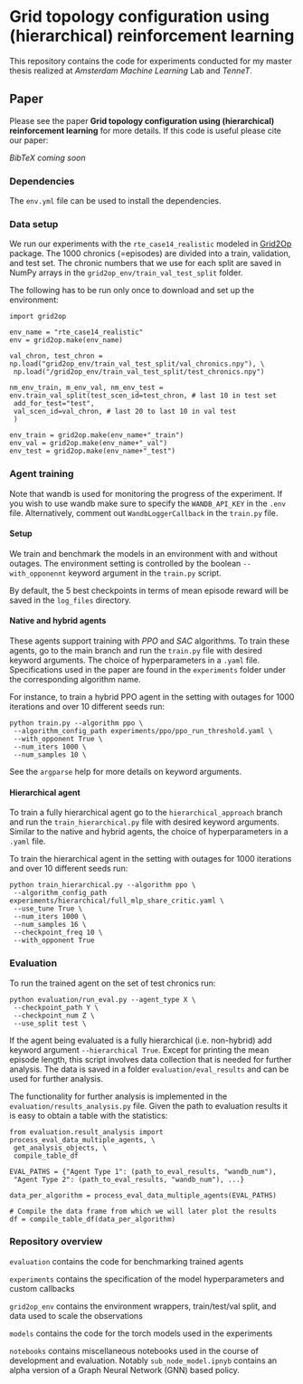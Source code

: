 # Grid topology configuration using (hierarchical) reinforcement learning

This repository contains the code for experiments conducted for my master thesis realized at *Amsterdam Machine Learning* Lab and *TenneT*.


## Paper

Please see the paper **Grid topology configuration using (hierarchical) reinforcement learning** for more details. If this code is useful please cite our paper:

*BibTeX coming soon*

### Dependencies 

The `env.yml` file can be used to install the dependencies. 

### Data setup

We run our experiments with the `rte_case14_realistic` modeled in [Grid2Op](https://grid2op.readthedocs.io/en/latest/quickstart.html) package. The 1000 chronics (=episodes) are divided into a train, validation, and test set. The chronic numbers that we use for each split are saved in NumPy arrays in the `grid2op_env/train_val_test_split` folder.

The following has to be run only once to download and set up the environment:

```
import grid2op

env_name = "rte_case14_realistic"
env = grid2op.make(env_name)

val_chron, test_chron = np.load("grid2op_env/train_val_test_split/val_chronics.npy"), \
 np.load("/grid2op_env/train_val_test_split/test_chronics.npy")

nm_env_train, m_env_val, nm_env_test = env.train_val_split(test_scen_id=test_chron, # last 10 in test set
 add_for_test="test",
 val_scen_id=val_chron, # last 20 to last 10 in val test
 )

env_train = grid2op.make(env_name+"_train")
env_val = grid2op.make(env_name+"_val")
env_test = grid2op.make(env_name+"_test")

```
### Agent training

Note that wandb is used for monitoring the progress of the experiment.
If you wish to use wandb make sure to specify the `WANDB_API_KEY` in the `.env` file. Alternatively, comment out `WandbLoggerCallback` in the `train.py` file.

#### Setup

We train and benchmark the models in an environment with and without outages. The environment setting is controlled by the boolean `--with_opponennt` keyword argument in the `train.py` script.

By default, the 5 best checkpoints in terms of mean episode reward will be saved in the `log_files` directory.

#### Native and hybrid agents

These agents support training with *PPO* and *SAC* algorithms. 
To train these agents, go to the main branch and run the `train.py` file with desired keyword arguments. The choice of hyperparameters in a `.yaml` file. Specifications used in the paper are found in the `experiments` folder under the corresponding algorithm name.

For instance, to train a hybrid PPO agent in the setting with outages for 1000 iterations and over 10 different seeds run:

``` 
python train.py --algorithm ppo \
 --algorithm_config_path experiments/ppo/ppo_run_threshold.yaml \
 --with_opponent True \
 --num_iters 1000 \
 --num_samples 10 \
 ```

See the `argparse` help for more details on keyword arguments.

#### Hierarchical agent


To train a fully hierarchical agent go to the `hierarchical_approach` branch and run the `train_hierarchical.py` file with desired keyword arguments. Similar to the native and hybrid agents, the choice of hyperparameters in a `.yaml` file.

To train the hierarchical agent in the setting with outages for 1000 iterations and over 10 different seeds run:

```
python train_hierarchical.py --algorithm ppo \
 --algorithm_config_path experiments/hierarchical/full_mlp_share_critic.yaml \
 --use_tune True \
 --num_iters 1000 \
 --num_samples 16 \
 --checkpoint_freq 10 \
 --with_opponent True 
```


### Evaluation

To run the trained agent on the set of test chronics run:

```
python evaluation/run_eval.py --agent_type X \
 --checkpoint_path Y \
 --checkpoint_num Z \
 --use_split test \
```
If the agent being evaluated is a fully hierarchical (i.e. non-hybrid) add keyword argument `--hierarchical True`.
Except for printing the mean episode length, this script involves data collection that is needed for further analysis. The data is saved in a folder `evaluation/eval_results` and can be used for further analysis.

The functionality for further analysis is implemented in the `evaluation/results_analysis.py` file. Given the path to evaluation results it is easy to obtain a table with the statistics:

```
from evaluation.result_analysis import process_eval_data_multiple_agents, \
 get_analysis_objects, \
 compile_table_df

EVAL_PATHS = {"Agent Type 1": (path_to_eval_results, "wandb_num"),
 "Agent Type 2": (path_to_eval_results, "wandb_num"), ...}

data_per_algorithm = process_eval_data_multiple_agents(EVAL_PATHS)

# Compile the data frame from which we will later plot the results
df = compile_table_df(data_per_algorithm)
```
### Repository overview 

`evaluation` contains the code for benchmarking trained agents

`experiments` contains the specification of the model hyperparameters and custom callbacks 

`grid2op_env` contains the environment wrappers, train/test/val split, and data used to scale the observations

`models` contains the code for the torch models used in the experiments

`notebooks` contains miscellaneous notebooks used in the course of development and evaluation. Notably `sub_node_model.ipnyb` contains an alpha version of a Graph Neural Network (GNN) based policy.
 
